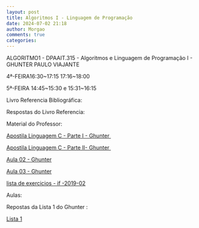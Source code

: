 ```yaml
---
layout: post
title: Algoritmos I - Linguagem de Programação
date: 2024-07-02 21:18
author: Morgao
comments: true
categories: 
---
```

ALGORITMO1 - DPAAIT.315 - Algoritmos e Linguagem de Programação I - GHUNTER PAULO VIAJANTE

4ª-FEIRA16:30~17:15 17:16~18:00

5ª-FEIRA 14:45~15:30 e 15:31~16:15

Livro Referencia Bibliográfica:

Respostas do Livro Referencia:

Material do Professor:

<a href="https://matematicafibonacci.wordpress.com/wp-content/uploads/2019/09/apostila-linguagem-c-parte-i-ghunter.pdf">Apostila Linguagem C - Parte I - Ghunter </a>

<a href="https://matematicafibonacci.wordpress.com/wp-content/uploads/2019/09/apostila-linguagem-c-parte-ii-ghunter.pdf">Apostila Linguagem C - Parte II- Ghunter </a>

<a href="https://matematicafibonacci.wordpress.com/wp-content/uploads/2019/09/aula-02-ghunter.pdf">Aula 02 - Ghunter</a>

<a href="https://matematicafibonacci.wordpress.com/wp-content/uploads/2019/09/aula-03-ghunter.pdf">Aula 03 - Ghunter</a>

<a href="https://matematicafibonacci.wordpress.com/wp-content/uploads/2019/09/lista-de-exercicios-if-2019-02.pdf">lista de exercicios - if -2019-02</a>

Aulas:

Repostas da Lista 1 do Ghunter :

<a href="https://matematicafibonacci.wordpress.com/2019/09/02/lista1alg1/">Lista 1</a>

&nbsp;
